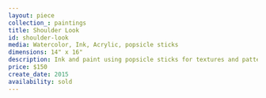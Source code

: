 ```yaml
---
layout: piece
collection_: paintings
title: Shoulder Look
id: shoulder-look
media: Watercolor, Ink, Acrylic, popsicle sticks
dimensions: 14" x 16"
description: Ink and paint using popsicle sticks for textures and pattern.
price: $150
create_date: 2015
availability: sold
---
```

